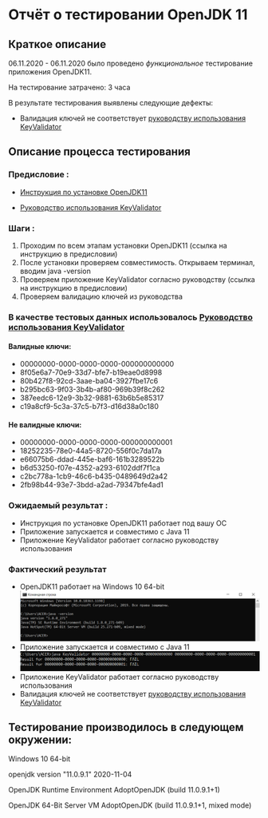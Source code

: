 # Отчёт о тестировании OpenJDK 11 
## Краткое описание
06.11.2020 - 06.11.2020 было проведено *функциональное* тестирование приложения OpenJDK11.

На тестирование затрачено: 3 часа

В результате тестирования выявлены следующие дефекты: 

* Валидация ключей не соответствует [руководству использования KeyValidator ](https://github.com/netology-code/javaqa-homeworks/blob/master/intro/user-manual.md)


## Описание процесса тестирования

### Предисловие : 

* [Инструкция по установке OpenJDK11](https://github.com/netology-code/javaqa-homeworks/blob/master/intro/openjdk11-manual.md)

* [Руководство использования KeyValidator ](https://github.com/netology-code/javaqa-homeworks/blob/master/intro/user-manual.md)

### Шаги : 
1. Проходим по всем этапам установки OpenJDK11 (ссылка на инструкцию в предисловии)
1. После установки проверяем совместимость. Открываем терминал, вводим java -version 
1. Проверяем приложение KeyValidator согласно руководству (ссылка на инструкцию в предисловии)
1. Проверяем валидацию ключей из руководства

### В качестве тестовых данных использовалось  [Руководство использования KeyValidator ](https://github.com/netology-code/javaqa-homeworks/blob/master/intro/user-manual.md)

#### Валидные ключи:
* 00000000-0000-0000-0000-000000000000 
* 8f05e6a7-70e9-33d7-bfe7-b19eae0d8998 
* 80b427f8-92cd-3aae-ba04-3927fbe17c6 
* b295bc63-9f03-3b4b-af80-969b39f8c262 
* 387eedc6-12e9-3b32-9881-63b6b5e85317 
* c19a8cf9-5c3a-37c5-b7f3-d16d38a0c180 
#### Не валидные ключи:
* 00000000-0000-0000-0000-000000000001 
* 18252235-78e0-44a5-8720-556f0c7da17a 
* e66075b6-ddad-445e-baf6-161b3289522b 
* b6d53250-f07e-4352-a293-6102ddf7f1ca 
* c2bc778a-1cb9-46c6-b435-0489649d2a42 
* 2fb98b44-93e7-3bdd-a2ad-79347bfe4ad1 


### Ожидаемый результат :
* Инструкция по установке OpenJDK11 работает под вашу ОС
* Приложение запускается и совместимо с Java 11
* Приложение KeyValidator работает согласно руководству использования

### Фактический результат
* OpenJDK11 работает на Windows 10 64-bit
![Image alt](https://github.com/Cook1eM/screenshots/raw/main/win-step6.png)
* Приложение запускается и совместимо с Java 11
![Image alt](https://github.com/Cook1eM/screenshots/raw/main/win-step7.png)
* Приложение KeyValidator работает согласно руководству использования
* Валидация ключей не соответствует [руководству использования KeyValidator ](https://github.com/netology-code/javaqa-homeworks/blob/master/intro/user-manual.md)



## Тестирование производилось в следующем окружении:

Windows 10 64-bit

openjdk version "11.0.9.1" 2020-11-04

OpenJDK Runtime Environment AdoptOpenJDK (build 11.0.9.1+1)

OpenJDK 64-Bit Server VM AdoptOpenJDK (build 11.0.9.1+1, mixed mode)
